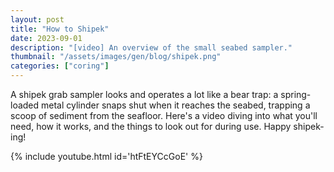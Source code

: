 ```yaml
---
layout: post
title: "How to Shipek"
date: 2023-09-01
description: "[video] An overview of the small seabed sampler."
thumbnail: "/assets/images/gen/blog/shipek.png"
categories: ["coring"]
---
```

A shipek grab sampler looks and operates a lot like a bear trap: a spring-loaded metal cylinder snaps shut when it reaches the seabed, trapping a scoop of sediment from the seafloor. Here's a video diving into what you'll need, how it works, and the things to look out for during use. Happy shipek-ing!



{% include youtube.html id='htFtEYCcGoE' %}

